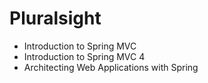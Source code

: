 # Pluralsight
* Introduction to Spring MVC
* Introduction to Spring MVC 4
* Architecting Web Applications with Spring